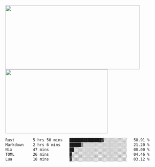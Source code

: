 <a href="https://github.com/anuraghazra/github-readme-stats">
  <img height=200 width=420 align="center" src="https://github-readme-stats.vercel.app/api?username=airRnot1106&hide_title=true&show_icons=true&rank_icon=github" />
</a>
<a href="https://github.com/anuraghazra/convoychat">
  <img height=200 width=320 align="center" src="https://github-readme-stats.vercel.app/api/top-langs/?username=airRnot1106&hide_title=true&layout=compact&hide=html,css" />
</a>

<!--START_SECTION:waka-->

```txt
Rust        5 hrs 50 mins   ██████████████▓░░░░░░░░░░   58.91 %
Markdown    2 hrs 6 mins    █████▒░░░░░░░░░░░░░░░░░░░   21.20 %
Nix         47 mins         ██░░░░░░░░░░░░░░░░░░░░░░░   08.00 %
TOML        26 mins         █░░░░░░░░░░░░░░░░░░░░░░░░   04.46 %
Lua         18 mins         ▓░░░░░░░░░░░░░░░░░░░░░░░░   03.12 %
```

<!--END_SECTION:waka-->
